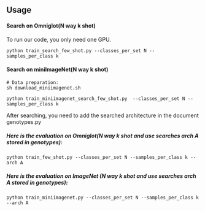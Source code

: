 ## Usage
#### Search on Omniglot(N way k shot)

To run our code, you only need one GPU.
```
python train_search_few_shot.py --classes_per_set N --samples_per_class k
```
#### Search on miniImageNet(N way k shot)

```
# Data preparation: 
sh download_miniimagenet.sh
```
```
python train_miniimagenet_search_few_shot.py  --classes_per_set N --samples_per_class k
```
After searching, you need to add the searched architecture in the document genotypes.py

##### Here is the evaluation on Omniglot(N way k shot and use searches arch A stored in genotypes):

```
python train_few_shot.py --classes_per_set N --samples_per_class k --arch A
```

##### Here is the evaluation on ImageNet (N way k shot and use searches arch A stored in genotypes):
```
python train_miniimagenet.py --classes_per_set N --samples_per_class k --arch A
```

